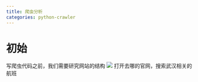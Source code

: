 ```yaml
---
title: 爬虫分析
categories: python-crawler
---
```


# 初始
写爬虫代码之前，我们需要研究网站的结构
![](爬虫分析/1.png)
打开去哪的官网，搜索武汉相关的航班